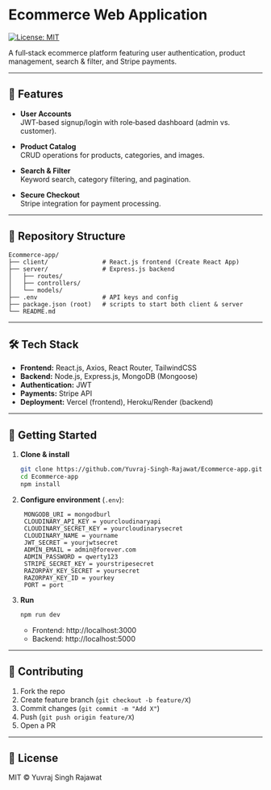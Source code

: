 # Ecommerce Web Application

[![License: MIT](https://img.shields.io/badge/License-MIT-blue.svg)](LICENSE)

A full‑stack ecommerce platform featuring user authentication, product management, search & filter, and Stripe payments.

---

## 🚀 Features

- **User Accounts**  
  JWT‑based signup/login with role‑based dashboard (admin vs. customer).

- **Product Catalog**  
  CRUD operations for products, categories, and images.

- **Search & Filter**  
  Keyword search, category filtering, and pagination.

- **Secure Checkout**  
  Stripe integration for payment processing.

---

## 📁 Repository Structure

```
Ecommerce-app/
├── client/               # React.js frontend (Create React App)
├── server/               # Express.js backend
│   ├── routes/
│   ├── controllers/
│   └── models/
├── .env                  # API keys and config
├── package.json (root)   # scripts to start both client & server
└── README.md
```

---

## 🛠️ Tech Stack

- **Frontend:** React.js, Axios, React Router, TailwindCSS  
- **Backend:** Node.js, Express.js, MongoDB (Mongoose)  
- **Authentication:** JWT  
- **Payments:** Stripe API  
- **Deployment:** Vercel (frontend), Heroku/Render (backend)

---

## 🔧 Getting Started

1. **Clone & install**  
   ```bash
   git clone https://github.com/Yuvraj-Singh-Rajawat/Ecommerce-app.git
   cd Ecommerce-app
   npm install
   ```

2. **Configure environment** (`.env`):  
   ```env
    MONGODB_URI = mongodburl
    CLOUDINARY_API_KEY = yourcloudinaryapi
    CLOUDINARY_SECRET_KEY = yourcloudinarysecret
    CLOUDINARY_NAME = yourname
    JWT_SECRET = yourjwtsecret
    ADMIN_EMAIL = admin@forever.com
    ADMIN_PASSWORD = qwerty123
    STRIPE_SECRET_KEY = yourstripesecret
    RAZORPAY_KEY_SECRET = yoursecret
    RAZORPAY_KEY_ID = yourkey
    PORT = port
   ```

3. **Run**  
   ```bash
   npm run dev
   ```
   - Frontend: http://localhost:3000  
   - Backend: http://localhost:5000

---

## 🤝 Contributing

1. Fork the repo  
2. Create feature branch (`git checkout -b feature/X`)  
3. Commit changes (`git commit -m "Add X"`)  
4. Push (`git push origin feature/X`)  
5. Open a PR

---

## 📄 License

MIT © Yuvraj Singh Rajawat
